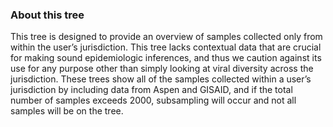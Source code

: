 ### About this tree
This tree is designed to provide an overview of samples collected only from within the user’s jurisdiction. This tree lacks contextual data that are crucial for making sound epidemiologic inferences, and thus we caution against its use for any purpose other than simply looking at viral diversity across the jurisdiction. These trees show all of the samples collected within a user’s jurisdiction by including data from Aspen and GISAID, and if the total number of samples exceeds 2000, subsampling will occur and not all samples will be on the tree. 
